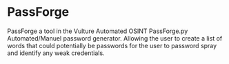 # PassForge
PassForge a tool in the Vulture Automated OSINT
PassForge.py Automated/Manuel password generator. Allowing the user to create a list of words that could potentially be passwords for the user to password spray and identify any weak credentials.


